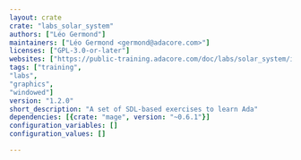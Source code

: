 ```yaml
---
layout: crate
crate: "labs_solar_system"
authors: ["Léo Germond"]
maintainers: ["Léo Germond <germond@adacore.com>"]
licenses: ["GPL-3.0-or-later"]
websites: ["https://public-training.adacore.com/doc/labs/solar_system/index.html"]
tags: ["training",
"labs",
"graphics",
"windowed"]
version: "1.2.0"
short_description: "A set of SDL-based exercises to learn Ada"
dependencies: [{crate: "mage", version: "~0.6.1"}]
configuration_variables: []
configuration_values: []

---
```



